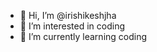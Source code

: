 - 👋 Hi, I’m @irishikeshjha
- 👀 I’m interested in coding
- 🌱 I’m currently learning coding
<!---
irishikeshjha/irishikeshjha is a ✨ special ✨ repository because its `README.md` (this file) appears on your GitHub profile.
You can click the Preview link to take a look at your changes.
--->
